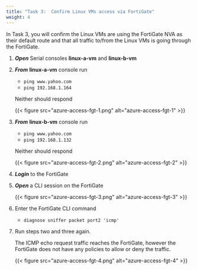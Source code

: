 ```yaml
---
title: "Task 3:  Confirm Linux VMs access via FortiGate"
weight: 4
---
```


In Task 3, you will confirm the Linux VMs are using the FortiGate NVA as their default route and that all traffic to/from the Linux VMs is going through the FortiGate.

1. ***Open*** Serial consoles **linux-a-vm** and **linux-b-vm**

1. ***From*** **linux-a-vm** console run

    - `ping www.yahoo.com`
    - `ping 192.168.1.164`

    Neither should respond

    {{< figure src="azure-access-fgt-1.png" alt="azure-access-fgt-1" >}}

1. ***From*** **linux-b-vm** console run

    - `ping www.yahoo.com`
    - `ping 192.168.1.132`

    Neither should respond

    {{< figure src="azure-access-fgt-2.png" alt="azure-access-fgt-2" >}}

1. ***Login*** to the FortiGate

1. ***Open*** a CLI session on the FortiGate

    {{< figure src="azure-access-fgt-3.png" alt="azure-access-fgt-3" >}}

1. Enter the FortiGate CLI command

    - `diagnose sniffer packet port2 'icmp'`

1. Run steps two and three again.

    The ICMP echo request traffic reaches the FortiGate, however the FortiGate does not have any policies to allow or deny the traffic.

    {{< figure src="azure-access-fgt-4.png" alt="azure-access-fgt-4" >}}
